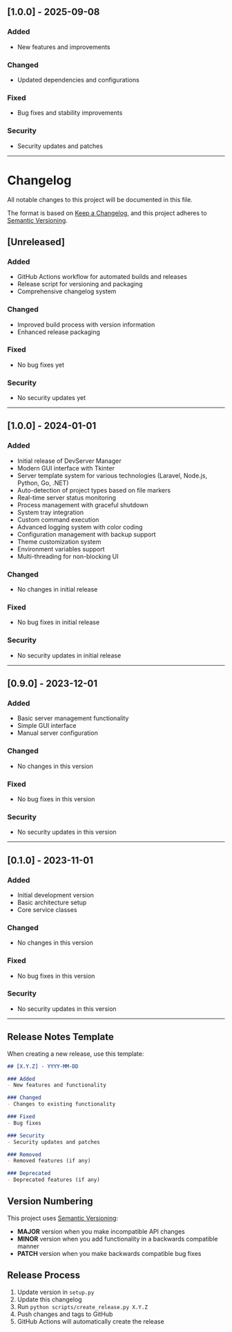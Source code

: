 ## [1.0.0] - 2025-09-08

### Added
- New features and improvements

### Changed
- Updated dependencies and configurations

### Fixed
- Bug fixes and stability improvements

### Security
- Security updates and patches

---

# Changelog

All notable changes to this project will be documented in this file.

The format is based on [Keep a Changelog](https://keepachangelog.com/en/1.0.0/),
and this project adheres to [Semantic Versioning](https://semver.org/spec/v2.0.0.html).

## [Unreleased]

### Added
- GitHub Actions workflow for automated builds and releases
- Release script for versioning and packaging
- Comprehensive changelog system

### Changed
- Improved build process with version information
- Enhanced release packaging

### Fixed
- No bug fixes yet

### Security
- No security updates yet

---

## [1.0.0] - 2024-01-01

### Added
- Initial release of DevServer Manager
- Modern GUI interface with Tkinter
- Server template system for various technologies (Laravel, Node.js, Python, Go, .NET)
- Auto-detection of project types based on file markers
- Real-time server status monitoring
- Process management with graceful shutdown
- System tray integration
- Custom command execution
- Advanced logging system with color coding
- Configuration management with backup support
- Theme customization system
- Environment variables support
- Multi-threading for non-blocking UI

### Changed
- No changes in initial release

### Fixed
- No bug fixes in initial release

### Security
- No security updates in initial release

---

## [0.9.0] - 2023-12-01

### Added
- Basic server management functionality
- Simple GUI interface
- Manual server configuration

### Changed
- No changes in this version

### Fixed
- No bug fixes in this version

### Security
- No security updates in this version

---

## [0.1.0] - 2023-11-01

### Added
- Initial development version
- Basic architecture setup
- Core service classes

### Changed
- No changes in this version

### Fixed
- No bug fixes in this version

### Security
- No security updates in this version

---

## Release Notes Template

When creating a new release, use this template:

```markdown
## [X.Y.Z] - YYYY-MM-DD

### Added
- New features and functionality

### Changed
- Changes to existing functionality

### Fixed
- Bug fixes

### Security
- Security updates and patches

### Removed
- Removed features (if any)

### Deprecated
- Deprecated features (if any)
```

## Version Numbering

This project uses [Semantic Versioning](https://semver.org/):

- **MAJOR** version when you make incompatible API changes
- **MINOR** version when you add functionality in a backwards compatible manner
- **PATCH** version when you make backwards compatible bug fixes

## Release Process

1. Update version in `setup.py`
2. Update this changelog
3. Run `python scripts/create_release.py X.Y.Z`
4. Push changes and tags to GitHub
5. GitHub Actions will automatically create the release
